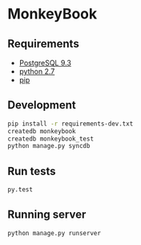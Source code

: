 MonkeyBook
==========

Requirements
------------
* [PostgreSQL 9.3](http://www.postgresql.org/download/)
* [python 2.7](http://www.python.org/download/releases/2.7/)
* [pip](http://www.pip-installer.org/en/latest/)

Development
-----------
```bash
pip install -r requirements-dev.txt
createdb monkeybook
createdb monkeybook_test
python manage.py syncdb
```
Run tests
-------
```bash
py.test
```
Running server
-------
```bash
python manage.py runserver
```
